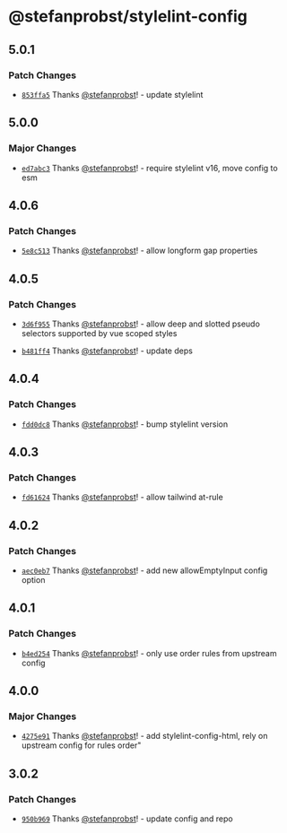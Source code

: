 # @stefanprobst/stylelint-config

## 5.0.1

### Patch Changes

- [`853ffa5`](https://github.com/stefanprobst/stylelint-config/commit/853ffa5bae7d4e77c94fff09bfba1e685d4768f4)
  Thanks [@stefanprobst](https://github.com/stefanprobst)! - update stylelint

## 5.0.0

### Major Changes

- [`ed7abc3`](https://github.com/stefanprobst/stylelint-config/commit/ed7abc3c8a379bcfeec9371468565b1aed99d4da)
  Thanks [@stefanprobst](https://github.com/stefanprobst)! - require stylelint v16, move config to
  esm

## 4.0.6

### Patch Changes

- [`5e8c513`](https://github.com/stefanprobst/stylelint-config/commit/5e8c51374ef88ddbec9c274d066b7c0664ecbc99)
  Thanks [@stefanprobst](https://github.com/stefanprobst)! - allow longform gap properties

## 4.0.5

### Patch Changes

- [`3d6f955`](https://github.com/stefanprobst/stylelint-config/commit/3d6f955633f46b4c38124e98b6d5ddf110550bd8)
  Thanks [@stefanprobst](https://github.com/stefanprobst)! - allow deep and slotted pseudo selectors
  supported by vue scoped styles

- [`b481ff4`](https://github.com/stefanprobst/stylelint-config/commit/b481ff4c1b9ea2621bd681445e7302a6e8a9582f)
  Thanks [@stefanprobst](https://github.com/stefanprobst)! - update deps

## 4.0.4

### Patch Changes

- [`fdd0dc8`](https://github.com/stefanprobst/stylelint-config/commit/fdd0dc85b3c21351b2b825e10cfb98069a2e9ab0)
  Thanks [@stefanprobst](https://github.com/stefanprobst)! - bump stylelint version

## 4.0.3

### Patch Changes

- [`fd61624`](https://github.com/stefanprobst/stylelint-config/commit/fd61624c5fc0226e63d19eb129549824057cf00d)
  Thanks [@stefanprobst](https://github.com/stefanprobst)! - allow tailwind at-rule

## 4.0.2

### Patch Changes

- [`aec0eb7`](https://github.com/stefanprobst/stylelint-config/commit/aec0eb7485d1cf939ff2f95c9e6db7436bfae2d9)
  Thanks [@stefanprobst](https://github.com/stefanprobst)! - add new allowEmptyInput config option

## 4.0.1

### Patch Changes

- [`b4ed254`](https://github.com/stefanprobst/stylelint-config/commit/b4ed2541cf14c3ab26399dda8196ba6d4b184b05)
  Thanks [@stefanprobst](https://github.com/stefanprobst)! - only use order rules from upstream
  config

## 4.0.0

### Major Changes

- [`4275e91`](https://github.com/stefanprobst/stylelint-config/commit/4275e91969ab24595cf46f9a2452650d95edbbc3)
  Thanks [@stefanprobst](https://github.com/stefanprobst)! - add stylelint-config-html, rely on
  upstream config for rules order"

## 3.0.2

### Patch Changes

- [`950b969`](https://github.com/stefanprobst/stylelint-config/commit/950b969100408d102e74d3ee770e44d5b2d76b78)
  Thanks [@stefanprobst](https://github.com/stefanprobst)! - update config and repo

